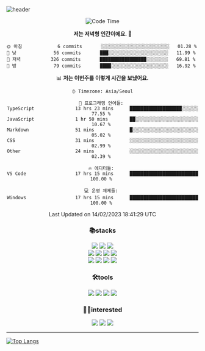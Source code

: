 ![header](https://capsule-render.vercel.app/api?type=waving&color=gradient&height=250&section=header&text=WonHee's%20Github&desc=since%202021&fontSize=60&fontAlignY=40&descSize=15)

<div align="center">


<!--START_SECTION:waka-->
![Code Time](http://img.shields.io/badge/Code%20Time-571%20hrs%2026%20mins-blue)

**저는 저녁형 인간이에요. 🦉** 

```text
🌞 아침             6 commits       ░░░░░░░░░░░░░░░░░░░░░░░░░   01.28 % 
🌆 낮　            56 commits       ███░░░░░░░░░░░░░░░░░░░░░░   11.99 % 
🌃 저녁           326 commits       █████████████████░░░░░░░░   69.81 % 
🌙 밤　            79 commits       ████░░░░░░░░░░░░░░░░░░░░░   16.92 % 

```


📊 **저는 이번주를 이렇게 시간을 보냈어요.** 

```text
⌚︎ Timezone: Asia/Seoul

💬 프로그래밍 언어들: 
TypeScript               13 hrs 23 mins      ███████████████████░░░░░░   77.55 % 
JavaScript               1 hr 50 mins        ██░░░░░░░░░░░░░░░░░░░░░░░   10.67 % 
Markdown                 51 mins             █░░░░░░░░░░░░░░░░░░░░░░░░   05.02 % 
CSS                      31 mins             ░░░░░░░░░░░░░░░░░░░░░░░░░   02.99 % 
Other                    24 mins             ░░░░░░░░░░░░░░░░░░░░░░░░░   02.39 % 

🔥 에디터들: 
VS Code                  17 hrs 15 mins      █████████████████████████   100.00 % 

💻 운영 체제들: 
Windows                  17 hrs 15 mins      █████████████████████████   100.00 % 

```


 Last Updated on 14/02/2023 18:41:29 UTC
<!--END_SECTION:waka-->
 


<h3>📚stacks</h3>

 
 <img src="https://img.shields.io/badge/HTML5-E34F26?style=flat-square&logo=HTML5&logoColor=white"/>
 <img src="https://img.shields.io/badge/CSS3-1572B6?style=flat-square&logo=CSS3&logoColor=white"/> 
 <img src="https://img.shields.io/badge/JavaScript-F7DF1E?style=flat-square&logo=JavaScript&logoColor=white"/> <br/>
 <img src="https://img.shields.io/badge/React-61DAFB?style=flat-square&logo=React&logoColor=white"/>
 <img src="https://img.shields.io/badge/Redux-764ABC?style=flat-square&logo=Redux&logoColor=white"/> 
 <img src="https://img.shields.io/badge/TypeScript-3178C6?style=flat-square&logo=TypeScript&logoColor=white"/> 
 <img src="https://img.shields.io/badge/Next.js-000000?style=flat-square&logo=Next.js&logoColor=white"/> <br/>
 <img src="https://img.shields.io/badge/Font Awesome-528DD7?style=flat-square&logo=Font Awesome&logoColor=white"/>
 <img src="https://img.shields.io/badge/MUI-007FFF?style=flat-square&logo=MUI&logoColor=white"/>
 <img src="https://img.shields.io/badge/styled-components-DB7093?style=flat-square&logo=styled-components&logoColor=white"/>
 <img src="https://img.shields.io/badge/React Query-FF4152?style=flat-square&logo=React Query&logoColor=white"/>


 
 
<h3>🛠tools</h3> 
<img src="https://img.shields.io/badge/Visual Studio Code-007ACC?style=flat-square&logo=Visual Studio Code&logoColor=white"/>
<img src="https://img.shields.io/badge/Sourcetree-0052CC?style=flat-square&logo=Sourcetree&logoColor=white"/>
<img src="https://img.shields.io/badge/Git-F05032?style=flat-square&logo=Git&logoColor=white"/>
<img src="https://img.shields.io/badge/GitHub-181717?style=flat-square&logo=GitHub&logoColor=white"/>



<h3>🤸‍♀️interested</h3>

 <img src="https://img.shields.io/badge/Sass-CC6699?style=flat-square&logo=Sass&logoColor=white"/>
 <img src="https://img.shields.io/badge/MySQL-4479A1?style=flat-square&logo=MySQL&logoColor=white"/>
 <img src="https://img.shields.io/badge/Node.js-339933?style=flat-square&logo=Node.js&logoColor=white"/>
 



<hr/>




</div>

[![Top Langs](https://github-readme-stats.vercel.app/api/top-langs/?username=blueprint-12&layout=compact&theme=ayu-mirage)](https://github.com/blueprint-12/github-readme-stats)

